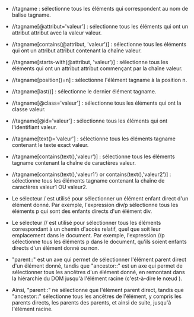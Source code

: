 * //tagname : sélectionne tous les éléments qui correspondent au nom de balise tagname.

* //tagname[@attribut='valeur'] : sélectionne tous les éléments qui ont un attribut attribut avec la valeur valeur.
* //tagname[contains(@attribut, 'valeur')] : sélectionne tous les éléments qui ont un attribut attribut contenant la chaîne valeur.
* //tagname[starts-with(@attribut, 'valeur')] : sélectionne tous les éléments qui ont un attribut attribut commençant par la chaîne valeur.
* //tagname[position()=n] : sélectionne l'élément tagname à la position n.
* //tagname[last()] : sélectionne le dernier élément tagname.
* //tagname[@class='valeur'] : sélectionne tous les éléments qui ont la classe valeur.
* //tagname[@id='valeur'] : sélectionne tous les éléments qui ont l'identifiant valeur.
* //tagname[text()='valeur'] : sélectionne tous les éléments tagname contenant le texte exact valeur.
* //tagname[contains(text(),'valeur')] : sélectionne tous les éléments tagname contenant la chaîne de caractères valeur.
* //tagname[contains(text(),'valeur1') or contains(text(),'valeur2')] : sélectionne tous les éléments tagname contenant la chaîne de caractères valeur1 OU valeur2.

* Le sélecteur / est utilisé pour sélectionner un élément enfant direct d'un élément donné. Par exemple, l'expression div/p sélectionne tous les éléments p qui sont des enfants directs d'un élément div.

* Le sélecteur // est utilisé pour sélectionner tous les éléments correspondant à un chemin d'accès relatif, quel que soit leur emplacement dans le document. Par exemple, l'expression //p sélectionne tous les éléments p dans le document, qu'ils soient enfants directs d'un élément donné ou non.

* "parent::" est un axe qui permet de sélectionner l'élément parent direct d'un élément donné, tandis que "ancestor::" est un axe qui permet de sélectionner tous les ancêtres d'un élément donné, en remontant dans la hiérarchie du DOM jusqu'à l'élément racine (c'est-à-dire le nœud <html>).

* Ainsi, "parent::" ne sélectionne que l'élément parent direct, tandis que "ancestor::" sélectionne tous les ancêtres de l'élément, y compris les parents directs, les parents des parents, et ainsi de suite, jusqu'à l'élément racine.